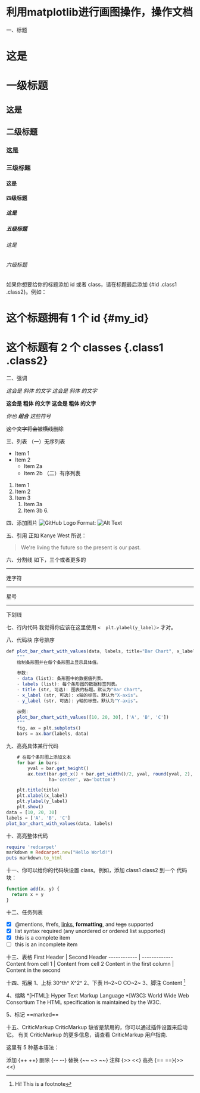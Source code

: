 # 利用matplotlib进行画图操作，操作文档
一、标题
# 这是 <h1> 一级标题
## 这是 <h2> 二级标题
### 这是 <h3> 三级标题
#### 这是 <h4> 四级标题
##### 这是 <h5> 五级标题
###### 这是 <h6> 六级标题

如果你想要给你的标题添加 id 或者 class，请在标题最后添加 {#id .class1 .class2}。例如：

# 这个标题拥有 1 个 id {#my_id}
# 这个标题有 2 个 classes {.class1 .class2}

二、强调

*这会是 斜体 的文字*
_这会是 斜体 的文字_

**这会是 粗体 的文字**
__这会是 粗体 的文字__

_你也 **组合** 这些符号_

~~这个文字将会被横线删除~~



三、列表
（一）无序列表
- Item 1
- Item 2
  - Item 2a
  - Item 2b
（二）有序列表
1. Item 1
1. Item 2
1. Item 3
   1. Item 3a
   1. Item 3b
      6. 

四、添加图片 
![GitHub Logo](/yiheng/markdown/641.webp)
Format: ![Alt Text](/yiheng/markdown/641.webp)

五、引用
正如 Kanye West 所说：

> We're living the future so
> the present is our past.

六、分割线
如下，三个或者更多的

---

连字符

***

星号

___

下划线

七、行内代码
我觉得你应该在这里使用
`<  plt.ylabel(y_label)>` 才对。

八、代码块 序号排序
``` javascript {.line-numbers} 
def plot_bar_chart_with_values(data, labels, title="Bar Chart", x_label="X-axis", y_label="Y-axis"):
    """
    绘制条形图并在每个条形图上显示具体值。

    参数:
    - data (list): 条形图中的数据值列表。
    - labels (list): 每个条形图的数据标签列表。
    - title (str, 可选): 图表的标题。默认为"Bar Chart"。
    - x_label (str, 可选): x轴的标签。默认为"X-axis"。
    - y_label (str, 可选): y轴的标签。默认为"Y-axis"。

    示例:
    plot_bar_chart_with_values([10, 20, 30], ['A', 'B', 'C'])
    """
    fig, ax = plt.subplots()
    bars = ax.bar(labels, data)
```

九、高亮具体某行代码
```javascript {highlight=3-6}
    # 在每个条形图上添加文本
    for bar in bars:
        yval = bar.get_height()
        ax.text(bar.get_x() + bar.get_width()/2, yval, round(yval, 2), 
                ha='center', va='bottom')

    plt.title(title)
    plt.xlabel(x_label)
    plt.ylabel(y_label)
    plt.show()
data = [10, 20, 30]
labels = ['A', 'B', 'C']
plot_bar_chart_with_values(data, labels)
```
十、高亮整体代码
``` ruby
require 'redcarpet'
markdown = Redcarpet.new("Hello World!")
puts markdown.to_html
```

十一、你可以给你的代码块设置 class。例如，添加 class1 class2 到一个 代码块：

```javascript {.class1 .class}
function add(x, y) {
  return x + y
}
```
十二、任务列表
- [x] @mentions, #refs, [links](), **formatting**, and <del>tags</del> supported
- [x] list syntax required (any unordered or ordered list supported)
- [x] this is a complete item
- [ ] this is an incomplete item

十三、表格
First Header | Second Header
------------ | -------------
Content from cell 1 | Content from cell 2
Content in the first column | Content in the second 

十四、拓展
1、上标
30^th^  X^2^
2、下表
H~2~O   CO~2~
3、脚注
Content  [^1]
[^1]: Hi! This is a footnote

4、缩略
*[HTML]: Hyper Text Markup Language
*[W3C]: World Wide Web Consortium
The HTML specification
is maintained by the W3C.

5、标记
==marked==

十五、CriticMarkup
CriticMarkup 缺省是禁用的，你可以通过插件设置来启动它。
有关 CriticMarkup 的更多信息，请查看 CriticMarkup 用户指南.

这里有 5 种基本语法：

添加 {++ ++}
删除 {-- --}
替换 {~~ ~> ~~}
注释 {>> <<}
高亮 {== ==}{>> <<}

